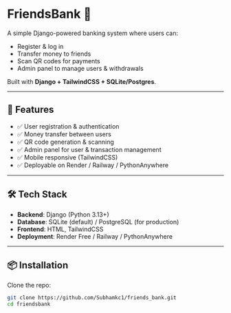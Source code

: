 # FriendsBank 💸

A simple Django-powered banking system where users can:
- Register & log in
- Transfer money to friends
- Scan QR codes for payments
- Admin panel to manage users & withdrawals

Built with **Django + TailwindCSS + SQLite/Postgres**.

---

## 🚀 Features
- ✅ User registration & authentication
- ✅ Money transfer between users
- ✅ QR code generation & scanning
- ✅ Admin panel for user & transaction management
- ✅ Mobile responsive (TailwindCSS)
- ✅ Deployable on Render / Railway / PythonAnywhere

---

## 🛠️ Tech Stack
- **Backend**: Django (Python 3.13+)
- **Database**: SQLite (default) / PostgreSQL (for production)
- **Frontend**: HTML, TailwindCSS
- **Deployment**: Render Free / Railway / PythonAnywhere

---

## 📦 Installation

Clone the repo:

```bash
git clone https://github.com/Subhamkc1/friends_bank.git
cd friendsbank
